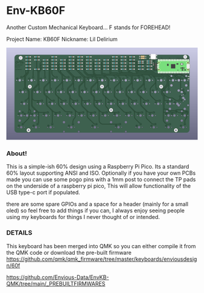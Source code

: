 # Env-KB60F
 Another Custom Mechanical Keyboard... F stands for FOREHEAD!

 Project Name: KB60F
 Nickname: Lil Delirium

![PCBShot](Env-KB60F.png)


### About!
This is a simple-ish 60% design using a Raspberry Pi Pico. Its a standard 60% layout supporting ANSI and ISO.
Optionally if you have your own PCBs made you can use some pogo pins with a 1mm post to connect the TP pads on the underside of a raspberry pi pico, This will allow functionality of the USB type-c port if populated.

there are some spare GPIOs and a space for a header (mainly for a small oled) so feel free to add things if you can, I always enjoy seeing people using my keyboards for things I never thought of or intended.

### DETAILS
This keyboard has been merged into QMK so you can either compile it from the QMK code or download the pre-built firmware
https://github.com/qmk/qmk_firmware/tree/master/keyboards/enviousdesign/60f

https://github.com/Envious-Data/EnvKB-QMK/tree/main/_PREBUILTFIRMWARES




